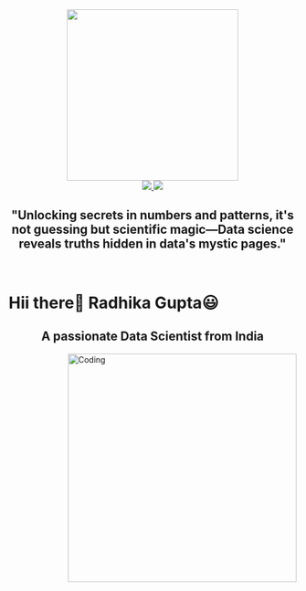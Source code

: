 <div id="header" align="center">
  <img src="https://cdn.dribbble.com/users/17707/screenshots/2413754/rrr.gif" width="300"/>

 <br>
<a href="">
  <img src="https://img.shields.io/badge/@radhikagupta-30302f?style=for-the-badge&logo=github"/>
</a>
<a href="">
  <img src="https://img.shields.io/badge/@radhikagupta-#0077b5?style=for-the-badge&logo=linkedin"/>
</a>
 </div>

<h2 align="center">"Unlocking secrets in numbers and patterns, it's not guessing but scientific magic—Data science reveals truths hidden in data's mystic pages."</h2> <br>
<h1>Hii there👋 Radhika Gupta😃</h1>




<h2 align="center">A passionate Data Scientist from India</h3>

<img align="right" alt="Coding" width="400" src="https://miro.medium.com/max/1400/0*H4cHks1eEdrW7Zlz.gif"> </p>
 













